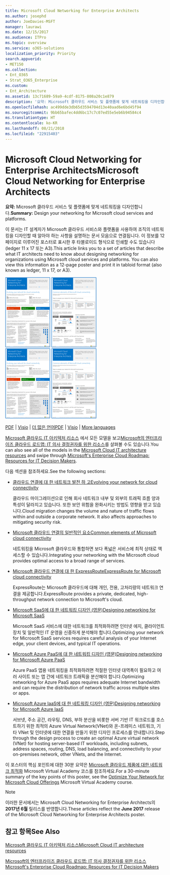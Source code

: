 ```yaml
---
title: Microsoft Cloud Networking for Enterprise Architects
ms.author: josephd
author: JoeDavies-MSFT
manager: laurawi
ms.date: 12/15/2017
ms.audience: ITPro
ms.topic: overview
ms.service: o365-solutions
localization_priority: Priority
search.appverid:
- MET150
ms.collection:
- Ent_O365
- Strat_O365_Enterprise
ms.custom:
- Ent_Architecture
ms.assetid: 13c71689-59a9-4cdf-8175-808a20c1e879
description: '요약: Microsoft 클라우드 서비스 및 플랫폼에 맞게 네트워킹을 디자인합니다.'
ms.openlocfilehash: ac499dde3db65d3594704d13e40aad6e6bd45f94
ms.sourcegitcommit: 9bb65bafec4dd6bc17c7c07ed55e5eb6b94584c4
ms.translationtype: HT
ms.contentlocale: ko-KR
ms.lasthandoff: 08/21/2018
ms.locfileid: "22915403"
---
```

# <a name="microsoft-cloud-networking-for-enterprise-architects"></a><span data-ttu-id="4b9f7-103">Microsoft Cloud Networking for Enterprise Architects</span><span class="sxs-lookup"><span data-stu-id="4b9f7-103">Microsoft Cloud Networking for Enterprise Architects</span></span>

 <span data-ttu-id="4b9f7-104">**요약:** Microsoft 클라우드 서비스 및 플랫폼에 맞게 네트워킹을 디자인합니다.</span><span class="sxs-lookup"><span data-stu-id="4b9f7-104">**Summary:** Design your networking for Microsoft cloud services and platforms.</span></span>
  
<span data-ttu-id="4b9f7-p101">이 문서는 IT 설계자가 Microsoft 클라우드 서비스와 플랫폼을 사용하여 조직의 네트워킹을 디자인할 때 알아야 하는 사항을 설명하는 문서 모음으로 연결됩니다. 이 정보를 12페이지로 이루어진 포스터로 표시한 후 타블로이드 형식으로 인쇄할 수도 있습니다(ledger 11 x 17 또는 A3).</span><span class="sxs-lookup"><span data-stu-id="4b9f7-p101">This article links you to a set of articles that describe what IT architects need to know about designing networking for organizations using Microsoft cloud services and platforms. You can also view this information as a 12-page poster and print it in tabloid format (also known as ledger, 11 x 17, or A3).</span></span>
  
<span data-ttu-id="4b9f7-107">[![Microsoft 클라우드 네트워킹 모델의 축소판 이미지](media/95e8ab6a-b4d0-4836-acc1-b0b77ebf46e6.png)  
](https://go.microsoft.com/fwlink/p/?linkid=842073)</span><span class="sxs-lookup"><span data-stu-id="4b9f7-107">[![Thumb image for Microsoft cloud networking model](media/95e8ab6a-b4d0-4836-acc1-b0b77ebf46e6.png)  
](https://go.microsoft.com/fwlink/p/?linkid=842073)</span></span>
  
<span data-ttu-id="4b9f7-108">[PDF](https://go.microsoft.com/fwlink/p/?linkid=842073) | [Visio](https://go.microsoft.com/fwlink/p/?linkid=842074) | [더 많은 언어](https://www.microsoft.com/download/details.aspx?id=54425)</span><span class="sxs-lookup"><span data-stu-id="4b9f7-108">[PDF](https://go.microsoft.com/fwlink/p/?linkid=842073) | [Visio](https://go.microsoft.com/fwlink/p/?linkid=842074) | [More languages](https://www.microsoft.com/download/details.aspx?id=54425)</span></span>
  
<span data-ttu-id="4b9f7-109">[Microsoft 클라우드 IT 아키텍처 리소스](microsoft-cloud-it-architecture-resources.md) 에서 모든 모델을 보고[Microsoft의 엔터프라이즈 클라우드 로드맵: IT 의사 결정권자를 위한 리소스](https://aka.ms/cloudarchitecture)를 살펴볼 수도 있습니다.</span><span class="sxs-lookup"><span data-stu-id="4b9f7-109">You can also see all of the models in the [Microsoft Cloud IT architecture resources](microsoft-cloud-it-architecture-resources.md) and swipe through [Microsoft's Enterprise Cloud Roadmap: Resources for IT Decision Makers](https://aka.ms/cloudarchitecture).</span></span>
  
<span data-ttu-id="4b9f7-110">다음 섹션을 참조하세요.</span><span class="sxs-lookup"><span data-stu-id="4b9f7-110">See the following sections:</span></span>
  
- [<span data-ttu-id="4b9f7-111">클라우드 연결에 대 한 네트워크 발전 하 고</span><span class="sxs-lookup"><span data-stu-id="4b9f7-111">Evolving your network for cloud connectivity</span></span>](evolving-your-network-for-cloud-connectivity.md)
    
    <span data-ttu-id="4b9f7-p102">클라우드 마이그레이션으로 인해 회사 네트워크 내부 및 외부의 트래픽 흐름 양과 특성이 달라지고 있습니다. 또한 보안 위험을 완화시키는 방법도 영향을 받고 있습니다.</span><span class="sxs-lookup"><span data-stu-id="4b9f7-p102">Cloud migration changes the volume and nature of traffic flows within and outside a corporate network. It also affects approaches to mitigating security risk.</span></span>
    
- [<span data-ttu-id="4b9f7-114">Microsoft 클라우드 연결의 일반적인 요소</span><span class="sxs-lookup"><span data-stu-id="4b9f7-114">Common elements of Microsoft cloud connectivity</span></span>](common-elements-of-microsoft-cloud-connectivity.md)
    
    <span data-ttu-id="4b9f7-115">네트워킹을 Microsoft 클라우드와 통합하면 보다 폭넓은 서비스에 최적 상태로 액세스할 수 있습니다.</span><span class="sxs-lookup"><span data-stu-id="4b9f7-115">Integrating your networking with the Microsoft cloud provides optimal access to a broad range of services.</span></span>
    
- [<span data-ttu-id="4b9f7-116">Microsoft 클라우드 연결에 대 한 ExpressRoute</span><span class="sxs-lookup"><span data-stu-id="4b9f7-116">ExpressRoute for Microsoft cloud connectivity</span></span>](expressroute-for-microsoft-cloud-connectivity.md)
    
    <span data-ttu-id="4b9f7-117">ExpressRoute는 Microsoft 클라우드에 대해 개인, 전용, 고처리량의 네트워크 연결을 제공합니다.</span><span class="sxs-lookup"><span data-stu-id="4b9f7-117">ExpressRoute provides a private, dedicated, high-throughput network connection to Microsoft's cloud.</span></span>
    
- [<span data-ttu-id="4b9f7-118">Microsoft SaaS에 대 한 네트워킹 디자인 (영문)</span><span class="sxs-lookup"><span data-stu-id="4b9f7-118">Designing networking for Microsoft SaaS</span></span>](designing-networking-for-microsoft-saas.md)
    
    <span data-ttu-id="4b9f7-119">Microsoft SaaS 서비스에 대한 네트워크를 최적화하려면 인터넷 에지, 클라이언트 장치 및 일반적인 IT 운영을 신중하게 분석해야 합니다.</span><span class="sxs-lookup"><span data-stu-id="4b9f7-119">Optimizing your network for Microsoft SaaS services requires careful analysis of your Internet edge, your client devices, and typical IT operations.</span></span>
    
- [<span data-ttu-id="4b9f7-120">Microsoft Azure PaaS에 대 한 네트워킹 디자인 (영문)</span><span class="sxs-lookup"><span data-stu-id="4b9f7-120">Designing networking for Microsoft Azure PaaS</span></span>](designing-networking-for-microsoft-azure-paas.md)
    
    <span data-ttu-id="4b9f7-121">Azure PaaS 앱용 네트워킹을 최적화하려면 적절한 인터넷 대역폭이 필요하고 여러 사이트 또는 앱 간에 네트워크 트래픽을 분산해야 합니다.</span><span class="sxs-lookup"><span data-stu-id="4b9f7-121">Optimizing networking for Azure PaaS apps requires adequate Internet bandwidth and can require the distribution of network traffic across multiple sites or apps.</span></span>
    
- [<span data-ttu-id="4b9f7-122">Microsoft Azure IaaS에 대 한 네트워킹 디자인 (영문)</span><span class="sxs-lookup"><span data-stu-id="4b9f7-122">Designing networking for Microsoft Azure IaaS</span></span>](designing-networking-for-microsoft-azure-iaas.md)
    
    <span data-ttu-id="4b9f7-123">서브넷, 주소 공간, 라우팅, DNS, 부하 분산을 비롯한 서버 기반 IT 워크로드를 호스트하기 위한 최적의 Azure Virtual Network(VNet)와 온-프레미스 네트워크, 기타 VNet 및 인터넷에 대한 연결을 만들기 위한 디자인 프로세스를 안내합니다.</span><span class="sxs-lookup"><span data-stu-id="4b9f7-123">Step through the design process to create an optimal Azure virtual network (VNet) for hosting server-based IT workloads, including subnets, address spaces, routing, DNS, load balancing, and connectivity to your on-premises network, other VNets, and the Internet.</span></span>
    
<span data-ttu-id="4b9f7-124">이 포스터의 핵심 포인트에 대한 30분 요약은 [Microsoft 클라우드 제품에 대한 네트워크 최적화](https://mva.microsoft.com/ko-KR/training-courses/optimize-your-network-for-microsoft-cloud-offerings-17743) Microsoft Virtual Academy 코스를 참조하세요.</span><span class="sxs-lookup"><span data-stu-id="4b9f7-124">For a 30-minute summary of the key points of this poster, see the [Optimize Your Network for Microsoft Cloud Offerings](https://mva.microsoft.com/ko-KR/training-courses/optimize-your-network-for-microsoft-cloud-offerings-17743) Microsoft Virtual Academy course.</span></span>
  
> [!NOTE]
> <span data-ttu-id="4b9f7-125">이러한 문서에서는 Microsoft Cloud Networking for Enterprise Architects의 **2017년 6월** 릴리스를 반영합니다.</span><span class="sxs-lookup"><span data-stu-id="4b9f7-125">These articles reflect the **June 2017** release of the Microsoft Cloud Networking for Enterprise Architects poster.</span></span>
  
## <a name="see-also"></a><span data-ttu-id="4b9f7-126">참고 항목</span><span class="sxs-lookup"><span data-stu-id="4b9f7-126">See Also</span></span>

[<span data-ttu-id="4b9f7-127">Microsoft 클라우드 IT 아키텍처 리소스</span><span class="sxs-lookup"><span data-stu-id="4b9f7-127">Microsoft Cloud IT architecture resources</span></span>](microsoft-cloud-it-architecture-resources.md)

[<span data-ttu-id="4b9f7-128">Microsoft의 엔터프라이즈 클라우드 로드맵: IT 의사 결정권자를 위한 리소스</span><span class="sxs-lookup"><span data-stu-id="4b9f7-128">Microsoft's Enterprise Cloud Roadmap: Resources for IT Decision Makers</span></span>](https://sway.com/FJ2xsyWtkJc2taRD)



